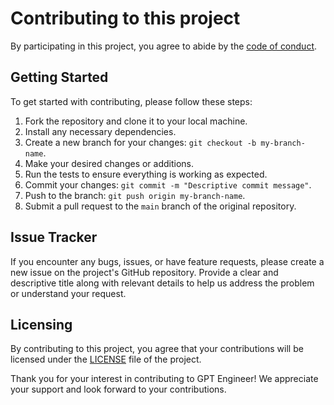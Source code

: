 # Contributing to this project

By participating in this project, you agree to abide by the [code of conduct](CODE_OF_CONDUCT.md).

## Getting Started

To get started with contributing, please follow these steps:

1. Fork the repository and clone it to your local machine.
2. Install any necessary dependencies.
3. Create a new branch for your changes: `git checkout -b my-branch-name`.
4. Make your desired changes or additions.
5. Run the tests to ensure everything is working as expected.
6. Commit your changes: `git commit -m "Descriptive commit message"`.
7. Push to the branch: `git push origin my-branch-name`.
8. Submit a pull request to the `main` branch of the original repository.

## Issue Tracker

If you encounter any bugs, issues, or have feature requests, please create a new issue on the project's GitHub repository. Provide a clear and descriptive title along with relevant details to help us address the problem or understand your request.


## Licensing

By contributing to this project, you agree that your contributions will be licensed under the [LICENSE](./LICENSE) file of the project.

Thank you for your interest in contributing to GPT Engineer! We appreciate your support and look forward to your contributions.
